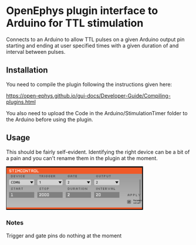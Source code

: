 # OpenEphys plugin interface to Arduino for TTL stimulation

Connects to an Arduino to allow TTL pulses on a given Arduino output pin starting and ending at user specified times with a given duration of and interval between pulses.

## Installation

You need to compile the plugin following the instructions given here:

https://open-ephys.github.io/gui-docs/Developer-Guide/Compiling-plugins.html

You also need to upload the Code in the Arduino/StimulationTimer folder to the Arduino before using the plugin.

## Usage

This should be fairly self-evident. Identifying the right device can be a bit of a pain and you can't rename them in the plugin at the moment.

![](Arduino/StimControl.png)

### Notes
Trigger and gate pins do nothing at the moment